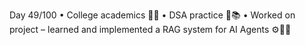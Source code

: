 Day 49/100
• College academics 📘🏫
• DSA practice 🔗📚
• Worked on project – learned and implemented a RAG system for AI Agents ⚙️🤖📄
